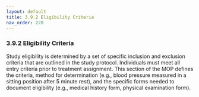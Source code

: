 ```yaml
---
layout: default
title: 3.9.2 Eligibility Criteria
nav_order: 220
---
```


### 3.9.2 Eligibility Criteria

Study eligibility is determined by a set of specific inclusion and
exclusion criteria that are outlined in the study protocol. Individuals
must meet all entry criteria prior to treatment assignment. This section
of the MOP defines the criteria, method for determination (e.g., blood
pressure measured in a sitting position after 5 minute rest), and the
specific forms needed to document eligibility (e.g., medical history
form, physical examination form).

